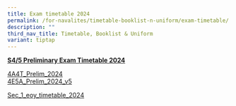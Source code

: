 ```yaml
---
title: Exam timetable 2024
permalink: /for-navalites/timetable-booklist-n-uniform/exam-timetable/
description: ""
third_nav_title: Timetable, Booklist & Uniform
variant: tiptap
---
```

<p><strong><u>S4/5 Preliminary Exam Timetable 2024</u></strong>
</p>
<p><a href="/files/Exam tt/4A4T_Prelim_2024_v3.pdf" rel="noopener noreferrer nofollow" target="_blank">4A4T_Prelim_2024</a>
<br><a href="/files/4E5A_Prelim_2024_v5.pdf" rel="noopener noreferrer nofollow" target="_blank">4E5A_Prelim_2024_v5</a>
</p>
<p><a href="/files/2024 eoy tt/sec_1_eoy_timetable_2024.pdf" rel="noopener nofollow" target="_blank">Sec_1_eoy_timetable_2024</a>
<br>
</p>